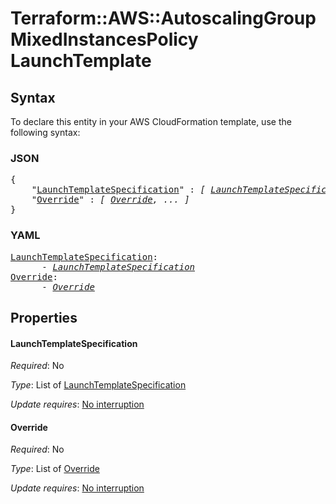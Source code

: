 # Terraform::AWS::AutoscalingGroup MixedInstancesPolicy LaunchTemplate

## Syntax

To declare this entity in your AWS CloudFormation template, use the following syntax:

### JSON

<pre>
{
    "<a href="#launchtemplatespecification" title="LaunchTemplateSpecification">LaunchTemplateSpecification</a>" : <i>[ <a href="mixedinstancespolicy-launchtemplate-launchtemplatespecification.md">LaunchTemplateSpecification</a>, ... ]</i>,
    "<a href="#override" title="Override">Override</a>" : <i>[ <a href="mixedinstancespolicy-launchtemplate-override.md">Override</a>, ... ]</i>
}
</pre>

### YAML

<pre>
<a href="#launchtemplatespecification" title="LaunchTemplateSpecification">LaunchTemplateSpecification</a>: <i>
      - <a href="mixedinstancespolicy-launchtemplate-launchtemplatespecification.md">LaunchTemplateSpecification</a></i>
<a href="#override" title="Override">Override</a>: <i>
      - <a href="mixedinstancespolicy-launchtemplate-override.md">Override</a></i>
</pre>

## Properties

#### LaunchTemplateSpecification

_Required_: No

_Type_: List of <a href="mixedinstancespolicy-launchtemplate-launchtemplatespecification.md">LaunchTemplateSpecification</a>

_Update requires_: [No interruption](https://docs.aws.amazon.com/AWSCloudFormation/latest/UserGuide/using-cfn-updating-stacks-update-behaviors.html#update-no-interrupt)

#### Override

_Required_: No

_Type_: List of <a href="mixedinstancespolicy-launchtemplate-override.md">Override</a>

_Update requires_: [No interruption](https://docs.aws.amazon.com/AWSCloudFormation/latest/UserGuide/using-cfn-updating-stacks-update-behaviors.html#update-no-interrupt)

